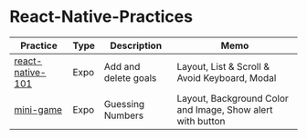 # React-Native-Practices

| Practice                                                                                               | Type | Description          | Memo                                                       |
| ------------------------------------------------------------------------------------------------------ | ---- | -------------------- | ---------------------------------------------------------- |
| [react-native-101](https://github.com/jinyongnan810/React-Native-Practices/tree/main/react-native-101) | Expo | Add and delete goals | Layout, List & Scroll & Avoid Keyboard, Modal              |
| [mini-game](https://github.com/jinyongnan810/React-Native-Practices/tree/main/mini-game)               | Expo | Guessing Numbers     | Layout, Background Color and Image, Show alert with button |

